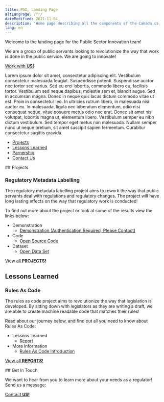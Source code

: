 ```yaml
---
title: PSI, Landing Page
altLangPage: /fr/
dateModified: 2021-11-04
description: "Home page describing all the components of the Canada.ca theme, named GCWeb."
lang: en
---
```


Welcome to the landing page for the Public Sector Innovation team!

We are a group of public servants looking to revolutionize the way that work is done in the public service. We are going to innovate!

<a href="./partnership" class="btn btn-primary">Work with <strong>US!</strong></a>

Lorem ipsum dolor sit amet, consectetur adipiscing elit. Vestibulum consectetur malesuada feugiat. Suspendisse potenti. Suspendisse auctor nec tortor sed varius. Sed eu orci lobortis, commodo libero eu, facilisis tortor. Vestibulum sed neque dapibus, molestie sem et, blandit augue. Sed in accumsan magna. Donec in neque quis lacus dictum commodo vitae ut est. Proin in consectetur leo. In ultricies rutrum libero, in malesuada nisi auctor eu. In malesuada, ligula nec bibendum elementum, odio nisi consequat neque, vitae posuere metus odio nec erat. Donec sit amet nisi volutpat, lobortis magna ut, elementum libero. Vestibulum semper eu nibh dictum vestibulum. Sed tempor eget metus non malesuada. Nullam semper nunc ut neque pretium, sit amet suscipit sapien fermentum. Curabitur consectetur sagittis gravida.

* [Projects](#projects)
* [Lessons Learned](#lessons-learned)
* [Parnership](./partnership)
* [Contact Us](./contact)

<div id="projects-section" class="bg-index" markdown="1">
## Projects

### Regulatory Metadata Labelling
The regulatory metadata labelling project aims to rework the way that public servants deal with regulations and regulatory changes. The project will have long lasting effects on the way that regulatory work is conducted!

To find out more about the project or look at some of the results view the links below:
* Demonstration
	* [Demonstration (Authentication Required, Please Contact)](https://dev.psinnovation.com/)
* Code
	* [Open Source Code](https://www.github.com)
* Dataset
	* [Open Data Set](https://open.canada.ca/en)

<a href="./projects" class="btn btn-primary">View all <strong>PROJECTS!</strong></a>
</div>

## Lessons Learned

### Rules As Code
The rules as code project aims to revolutionize the way that legislation is developed. By sitting down with legislators as they are writing a draft, we are able to create machine readable code that matches their rules!

Read about our journey below, and find out all you need to know about Rules As Code:
* Lessons Learned
	* [Report](https://letmegooglethat.com/?q=rules+as+code)
* More Information
	* [Rules As Code Introduction](https://letmegooglethat.com/?q=rules+as+code)

<a href="./lessons" class="btn btn-primary">View all <strong>REPORTS!</strong></a>

<div id="get-in-touch" class="bg-index" markdown="1">
## Get In Touch

We want to hear from you to learn more about your needs as a regulator! Send us a message:

<a href="./contact" class="btn btn-secondary">Contact <strong>US!</strong></a>
</div>
